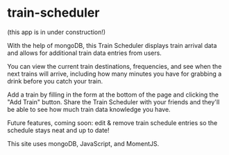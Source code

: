 # train-scheduler
(this app is in under construction!)

With the help of mongoDB, this Train Scheduler displays train arrival data and allows for additional train data entries from users.

You can view the current train destinations, frequencies, and see when the next trains will arrive, including how many minutes you have for grabbing a drink before you catch your train.

Add a train by filling in the form at the bottom of the page and clicking the "Add Train" button. Share the Train Scheduler with your friends and they'll be able to see how much train data knowledge you have.

Future features, coming soon: edit & remove train schedule entries so the schedule stays neat and up to date!

This site uses mongoDB, JavaScript, and MomentJS.

